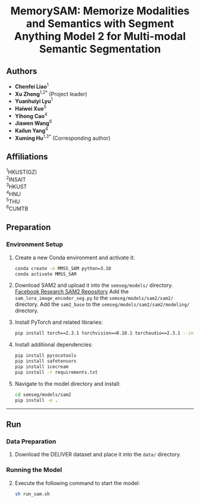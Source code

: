 # <p align="center"><strong>MemorySAM: Memorize Modalities and Semantics with Segment Anything Model 2 for Multi-modal Semantic Segmentation</strong></p>

## Authors

- **Chenfei Liao**<sup>1</sup>
- **Xu Zheng**<sup>1,2</sup><sup>*</sup> (Project leader)
- **Yuanhuiyi Lyu**<sup>1</sup>
- **Haiwei Xue**<sup>5</sup>
- **Yihong Cao**<sup>4</sup>
- **Jiawen Wang**<sup>6</sup>
- **Kailun Yang**<sup>4</sup>
- **Xuming Hu**<sup>1,3</sup><sup>*</sup> (Corresponding author)

## Affiliations

<sup>1</sup>HKUST(GZ)  <br>
<sup>2</sup>INSAIT  <br>
<sup>3</sup>HKUST  <br>
<sup>4</sup>HNU  <br>
<sup>5</sup>THU  <br>
<sup>6</sup>CUMTB

## Preparation

### Environment Setup

1. Create a new Conda environment and activate it:
    ```bash
    conda create -n MMSS_SAM python=3.10 
    conda activate MMSS_SAM
    ```

2. Download SAM2 and upload it into the `semseg/models/` directory. [Facebook Research SAM2 Repository](https://github.com/facebookresearch/sam2)
   Add the `sam_lora_image_encoder_seg.py` to the `semseg/models/sam2/sam2/` directory.
   Add the `sam2_base` to the `semseg/models/sam2/sam2/modeling/` directory.

2. Install PyTorch and related libraries:
    ```bash
    pip install torch==2.3.1 torchvision==0.18.1 torchaudio==2.3.1 --index-url https://download.pytorch.org/whl/cu121
    ```

3. Install additional dependencies:
    ```bash
    pip install pycocotools
    pip install safetensors
    pip install icecream
    pip install -r requirements.txt
    ```

4. Navigate to the model directory and install:
    ```bash
    cd semseg/models/sam2
    pip install -e .
    ```

---

## Run

### Data Preparation

1. Download the DELIVER dataset and place it into the `data/` directory.

### Running the Model

2. Execute the following command to start the model:
    ```bash
    sh run_sam.sh
    ```
